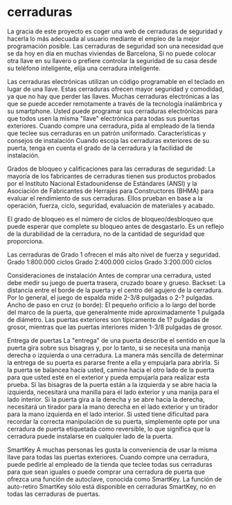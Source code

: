 # cerraduras
La gracia de este proyecto es coger una web de cerraduras de seguridad y hacerla lo más adecuada al usuario mediante el empleo de la mejor programación posible.
Las cerraduras de seguridad son una necesidad que se da hoy en día en muchas viviendas de Barcelona, 
Si no puede colocar otra llave en su llavero o prefiere controlar la seguridad de su casa desde su teléfono inteligente, elija una cerradura inteligente.

Las cerraduras electrónicas utilizan un código programable en el teclado en lugar de una llave. Estas cerraduras ofrecen mayor seguridad y comodidad, ya que no hay que perder las llaves.
Muchas cerraduras electrónicas a las que se puede acceder remotamente a través de la tecnología inalámbrica y su smartphone.
Usted puede programar sus cerraduras electrónicas para que todos usen la misma "llave" electrónica para todas sus puertas exteriores. Cuando compre una cerradura, pida al empleado de la tienda que teclee sus cerraduras en un patrón uniformado.
Características y consejos de instalación
Cuando escoja las cerraduras exteriores de su puerta, tenga en cuenta el grado de la cerradura y la facilidad de instalación.

Grados de bloqueo y calificaciones para las cerraduras de seguridad:
La mayoría de los fabricantes de cerraduras tienen sus productos probados por el Instituto Nacional Estadounidense de Estándares (ANSI) y la Asociación de Fabricantes de Herrajes para Constructores (BHMA) para evaluar el rendimiento de sus cerraduras. Ellos prueban en base a la operación, fuerza, ciclo, seguridad, evaluación de materiales y acabado. 

El grado de bloqueo es el número de ciclos de bloqueo/desbloqueo que puede esperar que complete su bloqueo antes de desgastarlo. Es un reflejo de la durabilidad de la cerradura, no de la cantidad de seguridad que proporciona.

Las cerraduras de Grado 1 ofrecen el más alto nivel de fuerza y seguridad.
Grado 1:800.000 ciclos
Grado 2:400.000 ciclos
Grado 3:200.000 ciclos 

Consideraciones de instalación
Antes de comprar una cerradura, usted debe medir su juego de puerta trasera, cruzado boare y grueso.
Backset: La distancia entre el borde de la puerta y el centro del agujero de la cerradura. Por lo general, el juego de espalda mide 2-3/8 pulgadas o 2-? pulgadas.
Ancho de paso en cruz (o borde): El pequeño orificio a lo largo del borde del marco de la puerta, que generalmente mide aproximadamente 1 pulgada de diámetro.
Las puertas exteriores son típicamente de 1? pulgadas de grosor, mientras que las puertas interiores miden 1-3/8 pulgadas de grosor.

Entrega de puertas
La "entrega" de una puerta describe el sentido en que la puerta gira sobre sus bisagras y, por lo tanto, si se necesita una manija derecha o izquierda o una cerradura. La manera más sencilla de determinar la entrega de su puerta es pararse frente a ella y empujarla para abrirla. Si la puerta se balancea hacia usted, camine hacia el otro lado de la puerta para que usted esté en el exterior y pueda empujarla para realizar esta prueba.
Si las bisagras de la puerta están a la izquierda y se abre hacia la izquierda, necesitará una manilla para el lado exterior y una manija para el lado interior.
Si la puerta gira a la derecha y se abre hacia la derecha, necesitará un tirador para la mano derecha en el lado exterior y un tirador para la mano izquierda en el lado interior.
Si usted tiene dificultad para recordar la correcta manipulación de su puerta, simplemente opte por una cerradura de puerta etiquetada como reversible, lo que significa que la cerradura puede instalarse en cualquier lado de la puerta.

SmartKey
A muchas personas les gusta la conveniencia de usar la misma llave para todas las puertas exteriores. Cuando compre una cerradura, puede pedirle al empleado de la tienda que teclee todas sus cerraduras para que sean iguales o puede comprar una cerradura de puerta que ofrezca una función de autoclave, conocida como SmartKey. La función de auto-retiro SmartKey sólo está disponible en cerraduras SmartKey, no en todas las cerraduras de puertas.
